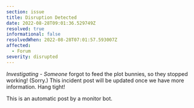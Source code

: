 ```yaml
---
section: issue
title: Disruption Detected
date: 2022-08-28T09:01:36.529749Z
resolved: true
informational: false
resolvedWhen: 2022-08-28T07:01:57.593007Z
affected:
  - Forum
severity: disrupted
---
```

*Investigating* - _Someone_ forgot to feed the plot bunnies, so they stopped working! (Sorry.) This incident post will be updated once we have more information. Hang tight!

This is an automatic post by a monitor bot.
        